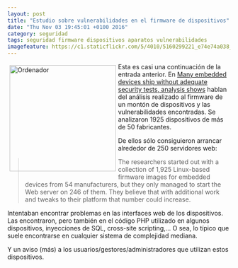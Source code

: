 ```yaml
---
layout: post
title: "Estudio sobre vulnerabilidades en el firmware de dispositivos"
date: "Thu Nov 03 19:45:01 +0100 2016"
category: seguridad
tags: seguridad firmware dispositivos aparatos vulnerabilidades
imagefeature: https://c1.staticflickr.com/5/4010/5160299221_e74e74a038_m.jpg
---
```





<a href="https://www.flickr.com/photos/fernand0/5160299221" title="Ordenador"><img src="https://c1.staticflickr.com/5/4010/5160299221_e74e74a038_m.jpg" width="240"  alt="Ordenador" style="float:left; margin:5px"></a>
Esta es casi una continuación de la entrada anterior. En [Many embedded devices ship without adequate security tests, analysis shows](http://www.networkworld.com/article/3007424/many-embedded-devices-ship-without-adequate-security-tests-analysis-shows.html) hablan del análisis realizado al firmware de un montón de dispositivos y las vulnerabilidades encontradas. Se analizaron 1925 dispositivos de más de 50 fabricantes. 

De ellos sólo consiguieron arrancar alrededor de 250 servidores web:

> The researchers started out with a collection of 1,925 Linux-based firmware images for embedded devices from 54 manufacturers, but they only managed to start the Web server on 246 of them. They believe that with additional work and tweaks to their platform that number could increase.

Intentaban encontrar problemas en las interfaces web de los dispositivos. Las encontraron, pero también en el código PHP utilizado en algunos dispositivos, inyecciones de SQL, cross-site scripting,... O sea, lo típico que suele encontrarse en cualquier sistema de complejidad mediana. 

Y un aviso (más) a los usuarios/gestores/administradores que utilizan estos dispositivos.
